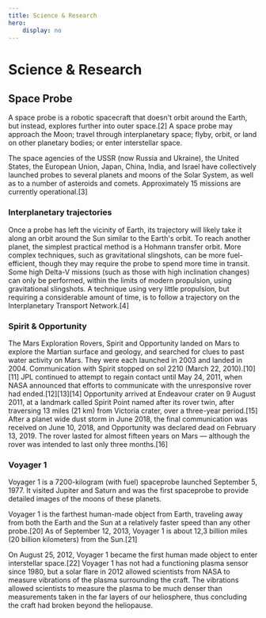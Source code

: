 ```yaml
---
title: Science & Research
hero:
    display: no
---
```


# Science & Research

## Space Probe

A space probe is a robotic spacecraft that doesn't orbit around the Earth, but instead, explores further into outer space.[2] A space probe may approach the Moon; travel through interplanetary space; flyby, orbit, or land on other planetary bodies; or enter interstellar space.

The space agencies of the USSR (now Russia and Ukraine), the United States, the European Union, Japan, China, India, and Israel have collectively launched probes to several planets and moons of the Solar System, as well as to a number of asteroids and comets. Approximately 15 missions are currently operational.[3]

### Interplanetary trajectories

Once a probe has left the vicinity of Earth, its trajectory will likely take it along an orbit around the Sun similar to the Earth's orbit. To reach another planet, the simplest practical method is a Hohmann transfer orbit. More complex techniques, such as gravitational slingshots, can be more fuel-efficient, though they may require the probe to spend more time in transit. Some high Delta-V missions (such as those with high inclination changes) can only be performed, within the limits of modern propulsion, using gravitational slingshots. A technique using very little propulsion, but requiring a considerable amount of time, is to follow a trajectory on the Interplanetary Transport Network.[4]

### Spirit & Opportunity

The Mars Exploration Rovers, Spirit and Opportunity landed on Mars to explore the Martian surface and geology, and searched for clues to past water activity on Mars. They were each launched in 2003 and landed in 2004. Communication with Spirit stopped on sol 2210 (March 22, 2010).[10][11] JPL continued to attempt to regain contact until May 24, 2011, when NASA announced that efforts to communicate with the unresponsive rover had ended.[12][13][14] Opportunity arrived at Endeavour crater on 9 August 2011, at a landmark called Spirit Point named after its rover twin, after traversing 13 miles (21 km) from Victoria crater, over a three-year period.[15] After a planet wide dust storm in June 2018, the final communication was received on June 10, 2018, and Opportunity was declared dead on February 13, 2019. The rover lasted for almost fifteen years on Mars — although the rover was intended to last only three months.[16]

### Voyager 1

Voyager 1 is a 7200-kilogram (with fuel) spaceprobe launched September 5, 1977. It visited Jupiter and Saturn and was the first spaceprobe to provide detailed images of the moons of these planets.

Voyager 1 is the farthest human-made object from Earth, traveling away from both the Earth and the Sun at a relatively faster speed than any other probe.[20] As of September 12, 2013, Voyager 1 is about 12,3 billion miles (20 billion kilometers) from the Sun.[21]

On August 25, 2012, Voyager 1 became the first human made object to enter interstellar space.[22] Voyager 1 has not had a functioning plasma sensor since 1980, but a solar flare in 2012 allowed scientists from NASA to measure vibrations of the plasma surrounding the craft. The vibrations allowed scientists to measure the plasma to be much denser than measurements taken in the far layers of our heliosphere, thus concluding the craft had broken beyond the heliopause.

